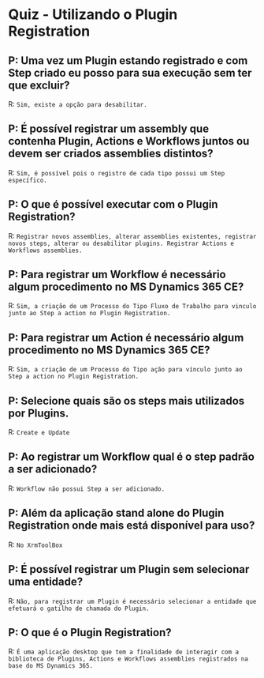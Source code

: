# Quiz - Utilizando o Plugin Registration

## P: Uma vez um Plugin estando registrado e com Step criado eu posso para sua execução sem ter que excluir?

R: `Sim, existe a opção para desabilitar.`

## P: É possível registrar um assembly que contenha Plugin, Actions e Workflows juntos ou devem ser criados assemblies distintos?

R: `Sim, é possível pois o registro de cada tipo possui um Step específico.`

## P: O que é possível executar com o Plugin Registration?

R: `Registrar novos assemblies, alterar assemblies existentes, registrar novos steps, alterar ou desabilitar plugins. Registrar Actions e Workflows assemblies.`

## P: Para registrar um Workflow é necessário algum procedimento no MS Dynamics 365 CE?

R: `Sim, a criação de um Processo do Tipo Fluxo de Trabalho para vinculo junto ao Step a action no Plugin Registration.`

## P: Para registrar um Action é necessário algum procedimento no MS Dynamics 365 CE?

R: `Sim, a criação de um Processo do Tipo ação para vínculo junto ao Step a action no Plugin Registration.`

## P: Selecione quais são os steps mais utilizados por Plugins.

R: `Create e Update`

## P: Ao registrar um Workflow qual é o step padrão a ser adicionado?

R: `Workflow não possui Step a ser adicionado.`

## P: Além da aplicação stand alone do Plugin Registration onde mais está disponível para uso?

R: `No XrmToolBox`

## P: É possível registrar um Plugin sem selecionar uma entidade?

R: `Não, para registrar um Plugin é necessário selecionar a entidade que efetuará o gatilho de chamada do Plugin.`

## P: O que é o Plugin Registration?

R: `É uma aplicação desktop que tem a finalidade de interagir com a biblioteca de Plugins, Actions e Workflows assemblies registrados na base do MS Dynamics 365.`
